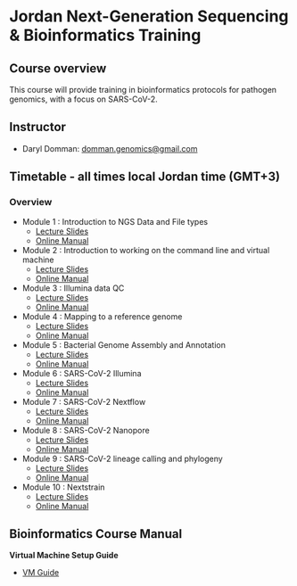 # Jordan Next-Generation Sequencing & Bioinformatics Training

## Course overview
This course will provide training in bioinformatics protocols for pathogen genomics, with a focus on SARS-CoV-2.

## Instructor
- Daryl Domman: [domman.genomics@gmail.com](domman.genomics@gmail.com)


## Timetable - all times local Jordan time (GMT+3)
### Overview

- Module 1 : Introduction to NGS Data and File types
  - [Lecture Slides](lectures/01_Domman_Intro_to_NGS.pdf) 
  - [Online Manual](manuals/01_Intro_to_NGS/module_Intro.md)
- Module 2 : Introduction to working on the command line and virtual machine
  - [Lecture Slides](lectures/2_Command_line.pdf)
  - [Online Manual](manuals/02_Command_Line/Command_Line_Intro.md)
- Module 3 : Illumina data QC 
  - [Lecture Slides](lectures/03_Data_QC.pdf)
  - [Online Manual](manuals/03_QC_and_Mapping/README.md)
- Module 4 : Mapping to a reference genome 
  - [Lecture Slides](lectures/04_Mapping.pdf)
  - [Online Manual](manuals/04_mapping/README.md)
- Module 5 : Bacterial Genome Assembly and Annotation
  - [Lecture Slides](lectures/05_Assembly.pdf) 
  - [Online Manual](manuals/05_assembly/README.md)
- Module 6 : SARS-CoV-2 Illumina 
  - [Lecture Slides](lectures/06_Illumina_SCV2.pdf)
  - [Online Manual](manuals/10_SCV2_map/README.md)
- Module 7 : SARS-CoV-2 Nextflow 
  - [Lecture Slides](lectures/07_Illumina_nextflow.pdf)
  - [Online Manual](manuals/09_SCV2_Illumina/README.md)
- Module 8 : SARS-CoV-2 Nanopore 
  - [Lecture Slides](lectures/12_SARS-CoV-2.pdf)
  - [Online Manual](manuals/06_SCV2/README.md)
- Module 9 : SARS-CoV-2 lineage calling and phylogeny 
  - [Lecture Slides](lectures/14_Pango_Phylo.pdf)   
  - [Online Manual](manuals/07_pango_phylo/README.md)
- Module 10 : Nextstrain 
  - [Lecture Slides](lectures/12_SARS-CoV-2.pdf)
  - [Online Manual](manuals/08_nextstrain/README.md)

## Bioinformatics Course Manual
**Virtual Machine Setup Guide**
- [VM Guide](manuals/VM_Setup_Guide.pdf)
